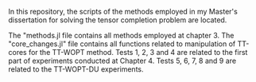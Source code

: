 In this repository, the scripts of the methods employed in my Master's dissertation for solving the tensor completion problem are located.

The "methods.jl file contains all methods employed at chapter 3.
The "core_changes.jl" file contains all functions related to manipulation of TT-cores for the TT-WOPT method.
Tests 1, 2, 3 and 4 are related to the first part of experiments conducted at Chapter 4.
Tests 5, 6, 7, 8 and 9 are related to the TT-WOPT-DU experiments.
